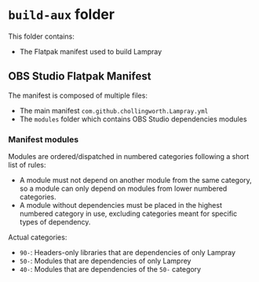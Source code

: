 # `build-aux` folder

This folder contains:
- The Flatpak manifest used to build Lampray

## OBS Studio Flatpak Manifest

The manifest is composed of multiple files:
 - The main manifest `com.github.chollingworth.Lampray.yml`
 - The `modules` folder which contains OBS Studio dependencies modules

### Manifest modules

Modules are ordered/dispatched in numbered categories following a short list of rules:
- A module must not depend on another module from the same category, so a module can only depend on modules from lower numbered categories.
- A module without dependencies must be placed in the highest numbered category in use, excluding categories meant for specific types of dependency.

Actual categories:
 - `90-`: Headers-only libraries that are dependencies of only Lampray
 - `50-`: Modules that are dependencies of only Lamprey
 - `40-`: Modules that are dependencies of the `50-` category